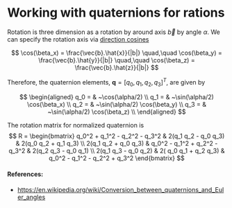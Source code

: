 # Working with quaternions for rations

Rotation is three dimension as a rotation by around axis $\vec{b}$ by angle $\alpha$. We can specify the rotation axis via [direction cosines](https://en.wikipedia.org/wiki/Direction_cosine)

$$ \cos(\beta_x) = \frac{\vec{b}.\hat{x}}{|b|} \quad,\quad \cos(\beta_y) = \frac{\vec{b}.\hat{y}}{|b|} \quad,\quad \cos(\beta_z) = \frac{\vec{b}.\hat{z}}{|b|} $$

Therefore, the quaternion elements, $\bm{q}=[q_0, q_1, q_2, q_3]^T$, are given by 

$$
\begin{aligned}
q_0 = & ~\cos(\alpha/2) \\
q_1 = & ~\sin(\alpha/2) \cos(\beta_x) \\
q_2 = & ~\sin(\alpha/2) \cos(\beta_y) \\
q_3 = & ~\sin(\alpha/2) \cos(\beta_z) \\
\end{aligned}
$$

The rotation matrix for normalized quaternion is
$$
R = \begin{bmatrix}
q_0^2 + q_1^2 - q_2^2 - q_3^2 &  2(q_1 q_2 - q_0 q_3) &  2(q_0 q_2 + q_1 q_3) \\
2(q_1 q_2 + q_0 q_3) & q_0^2 - q_1^2 + q_2^2 - q_3^2 &  2(q_2 q_3 - q_0 q_1) \\
2(q_1 q_3 - q_0 q_2) & 2( q_0 q_1 + q_2 q_3) & q_0^2 - q_1^2 - q_2^2 + q_3^2 
\end{bmatrix}
$$


#### References:
- https://en.wikipedia.org/wiki/Conversion_between_quaternions_and_Euler_angles